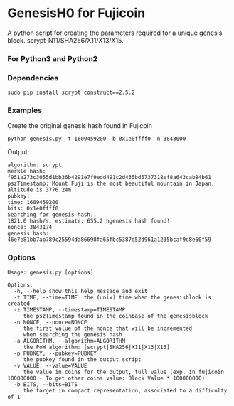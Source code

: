 # GenesisH0 for Fujicoin
A python script for creating the parameters required for a unique genesis block. scrypt-N11/SHA256/X11/X13/X15.

### For Python3 and Python2

### Dependencies
    sudo pip install scrypt construct==2.5.2

### Examples
Create the original genesis hash found in Fujicoin

    python genesis.py -t 1609459200 -b 0x1e0ffff0 -n 3843000
Output:

    algorithm: scrypt
    merkle hash: f951a273c3055d1bb36b4291e7f9edd491c2d435bd5737318ef8a643cab84b61
    pszTimestamp: Mount Fuji is the most beautiful mountain in Japan, altitude is 3776.24m
    pubkey:
    time: 1609459200
    bits: 0x1e0ffff0
    Searching for genesis hash..
    1821.0 hash/s, estimate: 655.2 hgenesis hash found!
    nonce: 3843174
    genesis hash: 46e7e81bb7ab789c25594da86698fa65fbc5387d52d961a1235bcaf9d8e60f59

### Options
    Usage: genesis.py [options]
    
    Options:
      -h, --help show this help message and exit
      -t TIME, --time=TIME  the (unix) time when the genesisblock is created
      -z TIMESTAMP, --timestamp=TIMESTAMP
         the pszTimestamp found in the coinbase of the genesisblock
      -n NONCE, --nonce=NONCE
         the first value of the nonce that will be incremented
         when searching the genesis hash
      -a ALGORITHM, --algorithm=ALGORITHM
         the PoW algorithm: [scrypt|SHA256|X11|X13|X15]
      -p PUBKEY, --pubkey=PUBKEY
         the pubkey found in the output script
      -v VALUE, --value=VALUE
         the value in coins for the output, full value (exp. in fujicoin 100000000 - To get other coins value: Block Value * 100000000)
      -b BITS, --bits=BITS
         the target in compact representation, associated to a difficulty of 1

